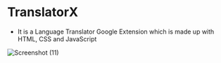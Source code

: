 
# TranslatorX

- It is a Language Translator Google Extension which is made up with HTML, CSS and JavaScript

![Screenshot (11)](https://github.com/aviksain007/TranslatorX/assets/124508241/015fee21-c9cc-4766-908e-be0c116ed007)
